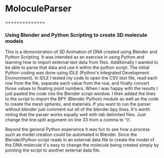 # MoloculeParser
==============

### Using Blender and Python Scripting to create 3D molecule models

This is a demonstration of 3D Animation of DNA created using Blender and Python Scripting. It was intended as an exercise in using Python and learning how to import external text data from files. Additionally I wanted to be able to parse that data and use it within the python script. The initial Python coding was done using IDLE (Python's Integrated Development Environment). In IDLE I tested my code to open the CSV text file, read each row from the file, separate each value from the row, and finally convert those values to floating point numbers. When I was happy with the results I just pasted the code into the Blender script window. I then added the lines to the script to import the BPY (Blender Python) module as well as the code to create the mesh spheres, and materials. If you want to run the parser without blender just comment out all of the blender bpy lines. It's worth noting that the parser works equally well with tab delimited files. Just change the line.split argument on line 33 from a comma to '\t'.

Beyond the general Python experience it was fun to see how a process such as model creation could be automated in Blender. Since the Blender/Python script reads in an external data file to create the model of the DNA molecule it's easy to change the molecule being created simply by pointing the script to another external data file.
